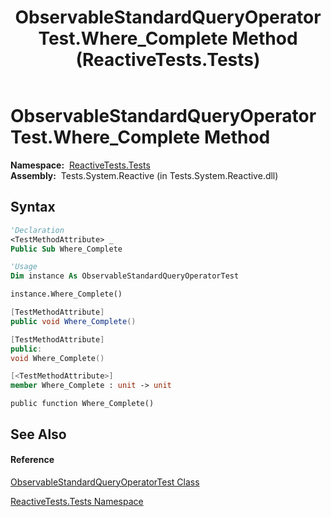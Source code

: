 ﻿---
title: ObservableStandardQueryOperatorTest.Where_Complete Method  (ReactiveTests.Tests)
TOCTitle: Where_Complete Method
ms:assetid: M:ReactiveTests.Tests.ObservableStandardQueryOperatorTest.Where_Complete
ms:mtpsurl: https://msdn.microsoft.com/en-us/library/reactivetests.tests.observablestandardqueryoperatortest.where_complete(v=VS.103)
ms:contentKeyID: 36619373
ms.date: 06/28/2011
mtps_version: v=VS.103
f1_keywords:
- ReactiveTests.Tests.ObservableStandardQueryOperatorTest.Where_Complete
dev_langs:
- CSharp
- JScript
- VB
- FSharp
- c++
---

# ObservableStandardQueryOperatorTest.Where\_Complete Method

**Namespace:**  [ReactiveTests.Tests](hh289046\(v=vs.103\).md)  
**Assembly:**  Tests.System.Reactive (in Tests.System.Reactive.dll)

## Syntax

``` vb
'Declaration
<TestMethodAttribute> _
Public Sub Where_Complete
```

``` vb
'Usage
Dim instance As ObservableStandardQueryOperatorTest

instance.Where_Complete()
```

``` csharp
[TestMethodAttribute]
public void Where_Complete()
```

``` c++
[TestMethodAttribute]
public:
void Where_Complete()
```

``` fsharp
[<TestMethodAttribute>]
member Where_Complete : unit -> unit 
```

``` jscript
public function Where_Complete()
```

## See Also

#### Reference

[ObservableStandardQueryOperatorTest Class](hh288944\(v=vs.103\).md)

[ReactiveTests.Tests Namespace](hh289046\(v=vs.103\).md)

